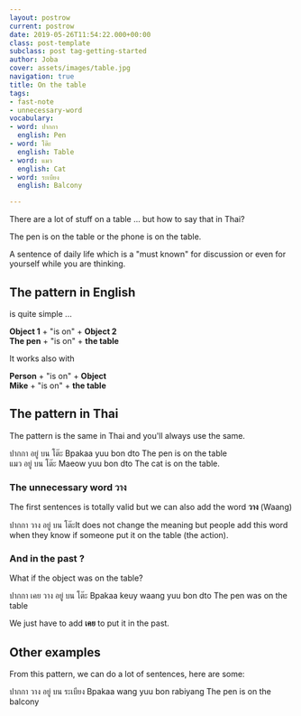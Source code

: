 ```yaml
---
layout: postrow
current: postrow
date: 2019-05-26T11:54:22.000+00:00
class: post-template
subclass: post tag-getting-started
author: Joba
cover: assets/images/table.jpg
navigation: true
title: On the table
tags:
- fast-note
- unnecessary-word
vocabulary:
- word: ปากกา
  english: Pen
- word: โต๊ะ
  english: Table
- word: แมว
  english: Cat
- word: ระเบียง
  english: Balcony

---
```

There are a lot of stuff on a table ... but how to say that in Thai?

The pen is on the table or the phone is on the table.

A sentence of daily life which is a "must known" for discussion or even for yourself while you are thinking.

## The pattern in English

is quite simple ...

**Object 1** + "is on" + **Object 2  
The pen** + "is on" + **the table**

It works also with

**Person** + "is on" + **Object  
Mike** + "is on" + **the table**

## The pattern in Thai

The pattern is the same in Thai and you'll always use the same.

<div class="list-card-thai">
<div class="post-card-in-post">
<span>ปากกา อยู่ บน โต๊ะ</span>
<span>Bpakaa yuu bon dto</span>
<span>The pen is on the table</span>
</div>
<div class="post-card-in-post">
<span>แมว อยู่ บน โต๊ะ</span>
<span>Maeow yuu bon dto</span>
<span>The cat is on the table. </span>
</div>
</div>

### The unnecessary word วาง

The first sentences is totally valid but we can also add the word **วาง** (Waang)

<div class="post-card-in-post"> <span>ปากกา วาง อยู่ บน โต๊ะ</span><span>It does not change the meaning but people add this word when they know if someone put it on the table (the action).</span> </div>

### And in the past ?

What if the object was on the table?
<div class="post-card-in-post">
<span>ปากกา เคย วาง อยู่ บน โต๊ะ</span>
<span>Bpakaa keuy waang yuu bon dto</span>
<span>The pen was on the table</span>
</div>

We just have to add **เคย** to put it in the past.

## Other examples

From this pattern, we can do a lot of sentences, here are some:

<div class="post-card-in-post">
<span>ปากกา วาง อยู่ บน ระเบียง</span>
<span>Bpakaa wang yuu bon rabiyang</span>
<span>The pen is on the balcony</span>
</div>